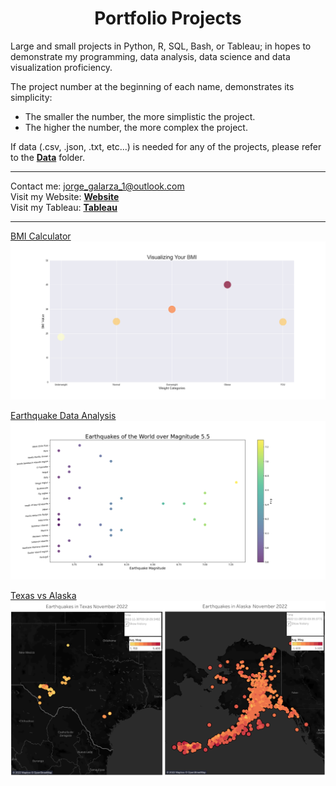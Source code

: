 <h1 align="center"><b>Portfolio Projects</b></h1>

Large and small projects in Python, R, SQL, Bash, or Tableau; in hopes to demonstrate my programming, data analysis, data science and data visualization proficiency.  

The project number at the beginning of each name, demonstrates its simplicity:  
  - The smaller the number, the more simplistic the project.
  - The higher the number, the more complex the project.  

If data (.csv, .json, .txt, etc...) is needed for any of the projects, please refer to the [**Data**](https://github.com/jorgegalarza1/Portfolio_Projects/tree/main/Data) folder.

---

Contact me: jorge_galarza_1@outlook.com  
Visit my Website: [**Website**](http://jorgegalarza1.github.io)  
Visit my Tableau: [**Tableau**](https://public.tableau.com/app/profile/jorge.galarza)

---  

[BMI Calculator](https://github.com/jorgegalarza1/Portfolio_Projects/blob/main/2_BMI_Calculator.py)
![2](https://github.com/jorgegalarza1/Portfolio_Projects/blob/main/Images/BMI.png)  

[Earthquake Data Analysis](https://github.com/jorgegalarza1/Portfolio_Projects/blob/main/3_Earthquake_Data_Analysis.py)
![3](https://github.com/jorgegalarza1/Portfolio_Projects/blob/main/Images/Earthquakes.png)  

[Texas vs Alaska](https://public.tableau.com/app/profile/jorge.galarza/viz/TexasvsAlaska/Dashboard1)
![Tableau](https://github.com/jorgegalarza1/Portfolio_Projects/blob/main/Images/Texas_vs_Alaska.png) 
